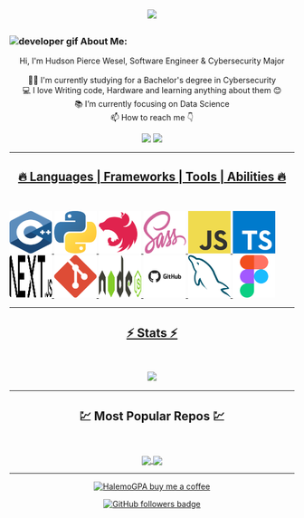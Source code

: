 <h1 align="center">
  <a href="https://git.io/typing-svg">
    <img src="https://readme-typing-svg.herokuapp.com/?lines=This+is+Wyld7K;Nice+to+meet+you!+%F0%9F%91%8B&center=true&size=30">
  </a>
</h1>
   
###  <img src="/images/Developer.gif" alt="developer gif"  height="45px">  About Me:
<p align="center">
  Hi, I'm Hudson Pierce Wesel, Software Engineer & Cybersecurity Major
  <br>
  <br>
  👨‍🎓 I'm currently studying for a Bachelor's degree in Cybersecurity
  <br>
  💻 I love Writing code, Hardware and learning anything about them 😊
  <br>
  📚 I’m currently focusing on Data Science 
  <br>
  📫 How to reach me 👇
</p>
<p align="center"> <a href="https://www.linkedin.com/in/hudson-pierce-wesel-271978214/"><img src="https://img.shields.io/badge/linkedin-%230077B5.svg?&style=for-the-badge&logo=linkedin&logoColor=white" height=23></a> <a href="cshudsonwesel@gmail.com"><img src="https://img.shields.io/badge/Gmail-D14836?style=for-the-badge&logo=gmail&logoColor=white" height=23></a> <a href="http://wa.me//201010147580"> 
<!--   <a href="https://github.com/HalemoGPA/"><img src="https://img.shields.io/badge/GitHub-100000?style=for-the-badge&logo=github&logoColor=white" height=23></a> -->

<hr>
<h2 align="center">🔥 Languages | Frameworks | Tools | Abilities 🔥</h2><br>
<p align="center">
    <div class="top__row">
      <img title="C++" height="75" width="75" src="C++.svg"></code>
      <img title="Python" height="75" width="75" src="python.svg">
      <img title="NestJS" height="75" width="75" src="nestjs.svg">
      <img title="SASS" height="75" width="75" src="sass.svg">
      <img title="typescript" height="75" width="75" src="JS.svg">
      <img title="typescript" height="75" width="75" src="typescript.svg">
      <img style="background-color: #fff; border-radius:5px" class="next" title="nextJS" height="75" width="75" src="nextjs-13.svg">
      <img title="git" height="75" width="75" src="git.svg">
      <img title="nodejs" height="75" width="75" src="nodejs.svg">
      <img style="margin-top=20" title="git" height="75" width="75" src="github.png">
      <img title="git" height="75" width="75" src="mysql.svg">
      <img title="git" height="75" width="75" src="figma.svg">
</p>
<hr>

<h2 align="center">⚡ Stats ⚡</h2>
<br>



<p align="center">
<a href="https://github.com/HalemoGPA/">
      <img width=325  src="https://github-readme-stats.vercel.app/api/top-langs/?username=HalemoGPA&hide=c%23,powershell,Mathematica,Ruby,Objective-C,Objective-C%2b%2b,Cuda&title_color=61dafb&text_color=ffffff&icon_color=61dafb&bg_color=20232a&langs_count=8&layout=compact&border_color=61dafb&hide_border=true" />
 </a>
</p>

<hr>
<h2 align="center">💹 Most Popular Repos 💹</h2>
<br>
<p align="center">
<a href="https://github.com/HalemoGPA/Learn-Js/">
  <img width=300 align="center" src="https://github-readme-stats.vercel.app/api/pin/?username=HalemoGPA&repo=Learn-Js&title_color=ffffff&text_color=c9cacc&icon_color=2bbc8a&bg_color=1d1f21" />
</a>   
  
<a href="https://github.com/HalemoGPA/HalemoGPA/">
  <img width=300 align="center" src="https://github-readme-stats.vercel.app/api/pin/?username=HalemoGPA&repo=HalemoGPA&title_color=ffffff&text_color=c9cacc&icon_color=2bbc8a&bg_color=1d1f21" />
</a>    

</p>

<hr>
<p align="center">
  <a href="https://www.buymeacoffee.com/HalemoGPA" target="_blank" ><img src="https://www.buymeacoffee.com/assets/img/custom_images/orange_img.png" alt="HalemoGPA buy me a coffee" width="230"></a>
</p>

<!--
<p  align="center">
<img src="https://visitor-badge.laobi.icu/badge?page_id=HalemoGPA/HalemoGPA" alt="HalemoGPA"/>       
</p>
-->
<p align="center">
  <a href="https://www.github.com/HalemoGPA" target="_blank" rel="noreferrer"><img src="https://img.shields.io/github/followers/HalemoGPA?logo=github&style=for-the-badge&color=282b2f&labelColor=0d1117" alt="GitHub followers badge" /></a>
</p>
<!---
HalemoGPA/HalemoGPA is a ✨ special ✨ repository because its `README.md` (this file) appears on your GitHub profile.
You can click the Preview link to take a look at your changes.
--->
